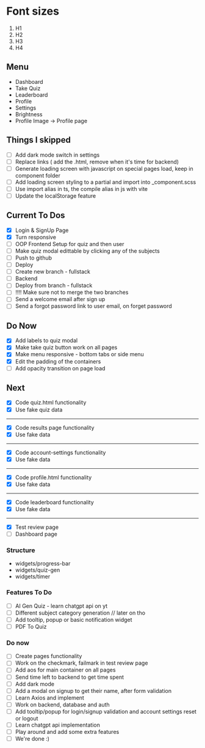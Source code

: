 # Font sizes
1. H1
2. H2
3. H3
4. H4 

## Menu
- Dashboard
- Take Quiz
- Leaderboard
- Profile 
- Settings
- Brightness
- Profile Image -> Profile page

## Things I skipped
- [ ] Add dark mode switch in settings
- [ ] Replace links ( add the .html, remove when it's time for backend)
- [ ] Generate loading screen with javascript on special pages load, keep in component folder
- [ ] Add loading screen styling to a partial and import into _component.scss
- [ ] Use import alias in ts, the compile alias in js with vite
- [ ] Update the localStorage feature

## Current To Dos
- [x] Login & SignUp Page
- [x] Turn responsive
- [ ] OOP Frontend Setup for quiz and then user
- [ ] Make quiz modal edittable by clicking any of the subjects
- [ ] Push to github
- [ ] Deploy
- [ ] Create new branch - fullstack
- [ ] Backend
- [ ] Deploy from branch - fullstack
- [ ] !!!! Make sure not to merge the two branches
- [ ] Send a welcome email after sign up
- [ ] Send a forgot password link to user email, on forget password

## Do Now
- [x] Add labels to quiz modal
- [x] Make take quiz button work on all pages
- [x] Make menu responsive - bottom tabs or side menu
- [x] Edit the padding of the containers
- [ ] Add opacity transition on page load

## Next
- [x] Code quiz.html functionality
- [x] Use fake quiz data
---
- [x] Code results page functionality
- [x] Use fake data
---
- [x] Code account-settings functionality
- [x] Use fake data
---
- [x] Code profile.html functionality
- [x] Use fake data
---
- [x] Code leaderboard functionality
- [x] Use fake data
---
- [x] Test review page
- [ ] Dashboard page

### Structure
- widgets/progress-bar
- widgets/quiz-gen
- widgets/timer

### Features To Do
- [ ] AI Gen Quiz - learn chatgpt api on yt
- [ ] Different subject category generation // later on tho
- [ ] Add tooltip, popup or basic notification widget
- [ ] PDF To Quiz

### Do now
- [ ] Create pages functionality
- [ ] Work on the checkmark, failmark in test review page
- [ ] Add aos for main container on all pages
- [ ] Send time left to backend to get time spent
- [ ] Add dark mode
- [ ] Add a modal on signup to get their name, after form validation
- [ ] Learn Axios and implement
- [ ] Work on backend, database and auth
- [ ] Add tooltip/popup for login/signup validation and account settings reset or logout
- [ ] Learn chatgpt api implementation
- [ ] Play around and add some extra features
- [ ] We're done :)